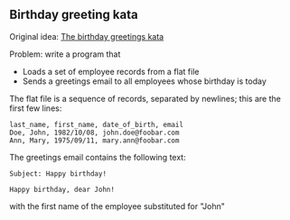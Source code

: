 ## Birthday greeting kata
Original idea: [The birthday greetings kata](http://matteo.vaccari.name/blog/archives/154)

Problem: write a program that
- Loads a set of employee records from a flat file
- Sends a greetings email to all employees whose birthday is today

The flat file is a sequence of records, separated by newlines; this are the first few lines:

```
last_name, first_name, date_of_birth, email
Doe, John, 1982/10/08, john.doe@foobar.com
Ann, Mary, 1975/09/11, mary.ann@foobar.com
```
The greetings email contains the following text:

```
Subject: Happy birthday!

Happy birthday, dear John!
```

with the first name of the employee substituted for "John"

